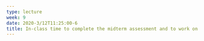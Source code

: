 ```yaml
---
type: lecture
week: 9
date: 2020-3/12T11:25:00-6
title: In-class time to complete the midterm assessment and to work on your projects.
---
```

